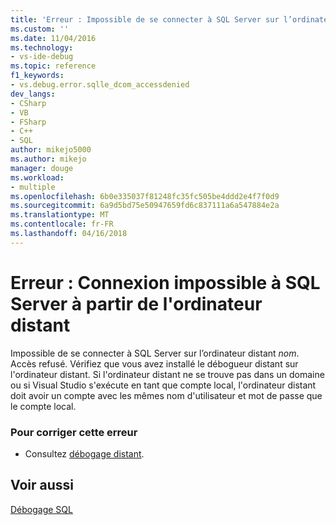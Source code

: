 ```yaml
---
title: 'Erreur : Impossible de se connecter à SQL Server sur l’ordinateur à distance | Documents Microsoft'
ms.custom: ''
ms.date: 11/04/2016
ms.technology:
- vs-ide-debug
ms.topic: reference
f1_keywords:
- vs.debug.error.sqlle_dcom_accessdenied
dev_langs:
- CSharp
- VB
- FSharp
- C++
- SQL
author: mikejo5000
ms.author: mikejo
manager: douge
ms.workload:
- multiple
ms.openlocfilehash: 6b0e335037f81248fc35fc505be4ddd2e4f7f0d9
ms.sourcegitcommit: 6a9d5bd75e50947659fd6c837111a6a547884e2a
ms.translationtype: MT
ms.contentlocale: fr-FR
ms.lasthandoff: 04/16/2018
---
```

# <a name="error-unable-to-connect-to-sql-server-on-remote-machine"></a>Erreur : Connexion impossible à SQL Server à partir de l'ordinateur distant
Impossible de se connecter à SQL Server sur l’ordinateur distant *nom*. Accès refusé. Vérifiez que vous avez installé le débogueur distant sur l'ordinateur distant. Si l'ordinateur distant ne se trouve pas dans un domaine ou si Visual Studio s'exécute en tant que compte local, l'ordinateur distant doit avoir un compte avec les mêmes nom d'utilisateur et mot de passe que le compte local.  
  
### <a name="to-correct-this-error"></a>Pour corriger cette erreur  
  
-   Consultez [débogage distant](../debugger/remote-debugging.md).  
  
## <a name="see-also"></a>Voir aussi  
 [Débogage SQL](http://msdn.microsoft.com/en-us/f27c17e6-1d90-49f2-9fc0-d02e6a27f109)